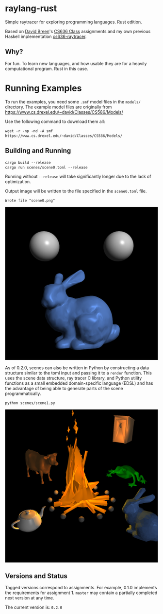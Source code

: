 # raylang-rust

Simple raytracer for exploring programming languages.  Rust edition.

Based on [David Breen][david]'s [CS636 Class][cs636] assignments and my own
previous Haskell implementation [cs636-raytracer][cs636-raytracer].

[cs636-raytracer]: https://github.com/tchagnon/cs636-raytracer
[david]: https://www.cs.drexel.edu/~david/
[cs636]: https://www.cs.drexel.edu/~david/Classes/CS431/index_Spring09.html

## Why?

For fun.  To learn new languages, and how usable they are for a heavily
computational program.  Rust in this case.

# Running Examples

To run the examples, you need some `.smf` model files in the `models/`
directory.  The example model files are originally from
https://www.cs.drexel.edu/~david/Classes/CS586/Models/

Use the following command to download them all:

```
wget -r -np -nd -A smf https://www.cs.drexel.edu/~david/Classes/CS586/Models/
```

## Building and Running

```
cargo build --release
cargo run scenes/scene0.toml --release
```

Running without `--release` will take significantly longer due to the lack of
optimization.

Output image will be written to the file specified in the `scene0.toml` file.

```
Wrote file "scene0.png"
```

![rendered image 0](doc/scene0.png)

As of 0.2.0, scenes can also be written in Python by constructing a data
structure similar to the toml input and passing it to a `render` function.  This
uses the scene data structure, ray tracer C library, and Python utility
functions as a small embedded domain-specific language (EDSL) and has the
advantage of being able to generate parts of the scene programmatically.

```
python scenes/scene1.py
```

![rendered image 1](doc/scene1.png)

## Versions and Status

Tagged versions correspond to assignments. For example, 0.1.0 implements the
requirements for assignment 1.  `master` may contain a partially completed next
version at any time.

The current version is: `0.2.0`
